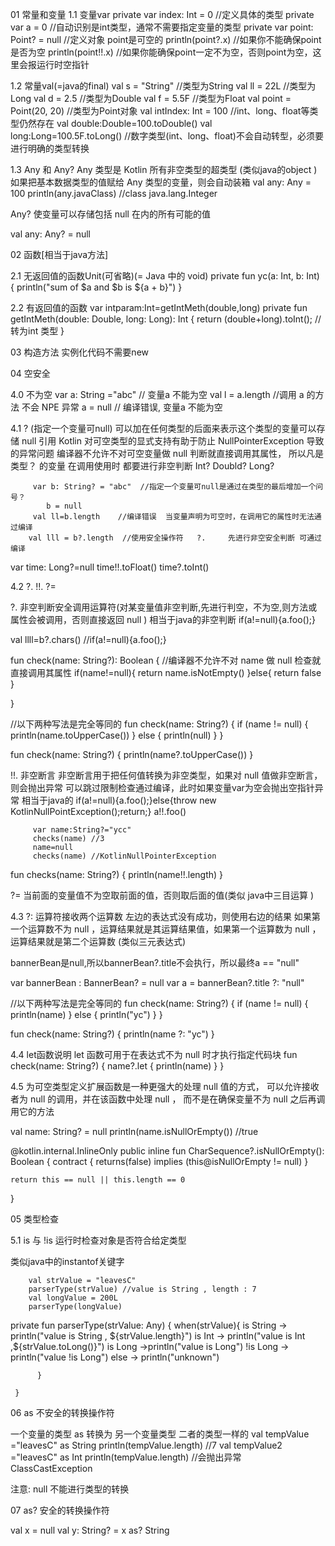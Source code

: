 01 常量和变量
1.1 变量var
private var index: Int = 0          //定义具体的类型
private var a = 0                   //自动识别是int类型，通常不需要指定变量的类型
private var point: Point? = null    //定义对象 point是可空的
println(point?.x) //如果你不能确保point是否为空
println(point!!.x) //如果你能确保point一定不为空，否则point为空，这里会报运行时空指针

1.2 常量val(=java的final)
val s = "String"    //类型为String
val ll = 22L        //类型为Long
val d = 2.5         //类型为Double
val f = 5.5F        //类型为Float
val point = Point(20, 20)       //类型为Point对象
val intIndex: Int = 100  //int、long、float等类型仍然存在
val double:Double=100.toDouble()
val  long:Long=100.5F.toLong()  //数字类型(int、long、float)不会自动转型，必须要进行明确的类型转换



1.3  Any 和 Any?
 Any 类型是 Kotlin 所有非空类型的超类型 (类似java的object )
 如果把基本数据类型的值赋给 Any 类型的变量，则会自动装箱
val any: Any = 100
println(any.javaClass) //class java.lang.Integer



Any?   使变量可以存储包括 null 在内的所有可能的值

val any: Any? = null





02 函数[相当于java方法]

2.1 无返回值的函数Unit(可省略)(= Java 中的 void)
private fun yc(a: Int, b: Int) {
    println("sum of $a and $b is ${a + b}")
}


2.2 有返回值的函数
 var intparam:Int=getIntMeth(double,long)
private fun getIntMeth(double: Double, long: Long): Int {
        return   (double+long).toInt(); //转为int 类型
    }



03 构造方法
 实例化代码不需要new



04 空安全

4.0 不为空
  var a: String ="abc"  // 变量a 不能为空
  val l = a.length   //调用 a 的方法 不会 NPE 异常
   a = null // 编译错误, 变量a 不能为空




4.1   ?   (指定一个变量可null)
 可以加在任何类型的后面来表示这个类型的变量可以存储 null 引用
 Kotlin 对可空类型的显式支持有助于防止 NullPointerException 导致的异常问题
 编译器不允许不对可空变量做 null 判断就直接调用其属性，
 所以凡是 类型？ 的变量 在调用使用时 都要进行非空判断
Int?  Doubld?  Long?




         var b: String? = "abc"  //指定一个变量可null是通过在类型的最后增加一个问号？
            b = null
         val ll=b.length    //编译错误  当变量声明为可空时，在调用它的属性时无法通过编译
        val lll = b?.length  //使用安全操作符   ?.     先进行非空安全判断 可通过编译


var time: Long?=null
time!!.toFloat()
 time?.toInt()







4.2  ?.     !!.         ?=

 ?.    非空判断安全调用运算符(对某变量值非空判断,先进行判空，不为空,则方法或属性会被调用，否则直接返回 null )
       相当于java的非空判断 if(a!=null){a.foo();}

val  llll=b?.chars()   //if(a!=null){a.foo();}

fun check(name: String?): Boolean {
    //编译器不允许不对 name 做 null 检查就直接调用其属性
    if(name!=null){
        return name.isNotEmpty()
    }else{
        return false
    }

}



//以下两种写法是完全等同的
fun check(name: String?) {
    if (name != null) {
        println(name.toUpperCase())
    } else {
        println(null)
    }
}

fun check(name: String?) {
    println(name?.toUpperCase())
}









!!.
非空断言
非空断言用于把任何值转换为非空类型，如果对 null 值做非空断言，则会抛出异常
可以跳过限制检查通过编译，此时如果变量var为空会抛出空指针异常
      相当于java的 if(a!=null){a.foo();}else{throw new KotlinNullPointException();return;}
a!!.foo()

         var name:String?="ycc"
         checks(name) //3
         name=null
         checks(name) //KotlinNullPointerException


fun checks(name: String?) {
        println(name!!.length)
      }







?=  当前面的变量值不为空取前面的值，否则取后面的值(类似 java中三目运算 )



4.3   ?:
运算符接收两个运算数
左边的表达式没有成功，则使用右边的结果
 如果第一个运算数不为 null ，运算结果就是其运算结果值，如果第一个运算数为 null ，运算结果就是第二个运算数
 (类似三元表达式)

bannerBean是null,所以bannerBean?.title不会执行，所以最终a == "null"

var bannerBean : BannerBean? = null
var a = bannerBean?.title ?: "null"


//以下两种写法是完全等同的
fun check(name: String?) {
    if (name != null) {
        println(name)
    } else {
        println("yc")
    }
}

fun check(name: String?) {
    println(name ?: "yc")
}



4.4   let函数说明
let 函数可用于在表达式不为 null 时才执行指定代码块
fun check(name: String?) {
    name?.let {
        println(name)
    }
}



4.5
为可空类型定义扩展函数是一种更强大的处理 null 值的方式，
可以允许接收者为 null 的调用，并在该函数中处理 null ，
而不是在确保变量不为 null 之后再调用它的方法

val name: String? = null
println(name.isNullOrEmpty()) //true



@kotlin.internal.InlineOnly
public inline fun CharSequence?.isNullOrEmpty(): Boolean {
    contract {
        returns(false) implies (this@isNullOrEmpty != null)
    }

    return this == null || this.length == 0
}







05  类型检查


5.1  is 与 !is
运行时检查对象是否符合给定类型

类似java中的instantof关键字




        val strValue = "leavesC"
        parserType(strValue) //value is String , length : 7
        val longValue = 200L
        parserType(longValue)

  private fun parserType(strValue: Any) {
          when(strValue){
               is String -> println("value is String , ${strValue.length}")
              is Int -> println("value is Int ,${strValue.toLong()}")
              is Long ->println("value is Long")
              !is Long -> println("value !is Long")
              else -> println("unknown")

          }

     }



06  as  不安全的转换操作符

   一个变量的类型    as 转换为  另一个变量类型    二者的类型一样的
         val tempValue ="leavesC" as String
        println(tempValue.length)  //7
        val tempValue2 ="leavesC" as Int
        println(tempValue.length)  //会抛出异常 ClassCastException

  注意: null  不能进行类型的转换



07   as?  安全的转换操作符

val x = null
val y: String? = x as? String

